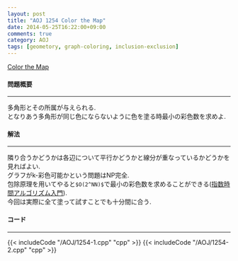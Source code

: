 ```yaml
---
layout: post
title: "AOJ 1254 Color the Map"
date: 2014-05-25T16:22:00+09:00
comments: true
category: AOJ
tags: [geometory, graph-coloring, inclusion-exclusion]
---
```


[Color the Map](http://judge.u-aizu.ac.jp/onlinejudge/description.jsp?id=1254)

#### 問題概要

****

多角形とその所属が与えられる.  
となりあう多角形が同じ色にならないように色を塗る時最小の彩色数を求めよ.

#### 解法

****

隣り合うかどうかは各辺について平行かどうかと線分が重なっているかどうかを見ればよい.  
グラフがk-彩色可能かという問題はNP完全.  
包除原理を用いてやると`$O(2^NN)$`で最小の彩色数を求めることができる([指数時間アルゴリズム入門](http://www.slideshare.net/wata_orz/ss-12131479)).  
今回は実際に全て塗って試すことでも十分間に合う.  


#### コード

****

{{< includeCode "/AOJ/1254-1.cpp" "cpp" >}}
{{< includeCode "/AOJ/1254-2.cpp" "cpp" >}}
